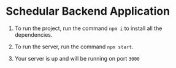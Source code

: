 # Schedular Backend Application

1. To run the project, run the command `npm i` to install all the dependencies.

2. To run the server, run the command `npm start`.

3. Your server is up and will be running on port `3000`